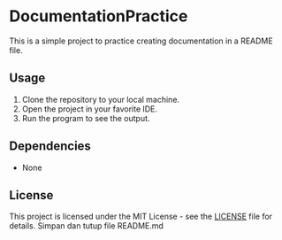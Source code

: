  # DocumentationPractice
 This is a simple project to practice creating documentation in a README file.

 ## Usage
 1. Clone the repository to your local machine.
 2. Open the project in your favorite IDE.
 3. Run the program to see the output.

 ## Dependencies
 - None

 ## License
 This project is licensed under the MIT License - see the [LICENSE](LICENSE) file for details.
 Simpan dan tutup file README.md